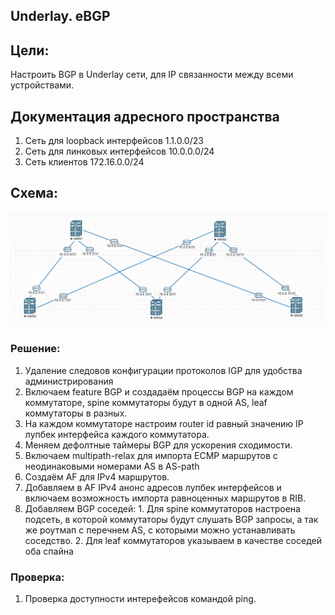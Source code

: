 ## Underlay. eBGP


## Цели:
Настроить BGP в Underlay сети, для IP связанности между всеми устройствами.



## Документация адресного пространства
1. Сеть для loopback интерфейсов 1.1.0.0/23
2. Сеть для линковых интерфейсов 10.0.0.0/24
3. Сеть клиентов 172.16.0.0/24

## Схема:
![img.png](img.png)





### Решение:
1. Удаление следовов конфигурации протоколов IGP для удобства администрирования
2. Включаем feature BGP и создадаём процессы BGP на каждом коммутаторе, spine коммутаторы будут в одной AS,
leaf коммутаторы в разных.
3. На каждом коммутаторе настроим router id равный значению IP лупбек интерфейса
каждого коммутатора.
4. Меняем дефолтные таймеры BGP для ускорения сходимости.
5. Включаем multipath-relax для импорта ECMP маршрутов с неодинаковыми номерами AS в AS-path
6. Создаём AF для IPv4 маршрутов.
7. Добавляем в AF IPv4 анонс адресов лупбек интерфейсов и включаем возможность импорта
равноценных маршрутов в RIB.
8. Добавляем BGP соседей: 1. Для spine коммутаторов настроена подсеть, в которой
коммутаторы будут слушать BGP запросы, а так же роутмап с перечнем AS, с которыми можно
устанавливать соседство. 2. Для leaf коммутаторов указываем в качестве соседей оба спайна



### Проверка:


1. Проверка доступности интерефейсов командой ping.

